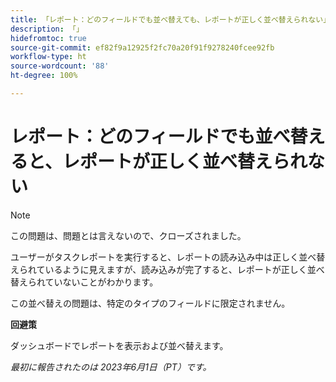 ```yaml
---
title: 「レポート：どのフィールドでも並べ替えても、レポートが正しく並べ替えられない」
description: 「」
hidefromtoc: true
source-git-commit: ef82f9a12925f2fc70a20f91f9278240fcee92fb
workflow-type: ht
source-wordcount: '88'
ht-degree: 100%

---
```



# レポート：どのフィールドでも並べ替えると、レポートが正しく並べ替えられない

>[!NOTE]
>
>この問題は、問題とは言えないので、クローズされました。

ユーザーがタスクレポートを実行すると、レポートの読み込み中は正しく並べ替えられているように見えますが、読み込みが完了すると、レポートが正しく並べ替えられていないことがわかります。

この並べ替えの問題は、特定のタイプのフィールドに限定されません。

**回避策**

ダッシュボードでレポートを表示および並べ替えます。

_最初に報告されたのは 2023年6月1日（PT）です。_